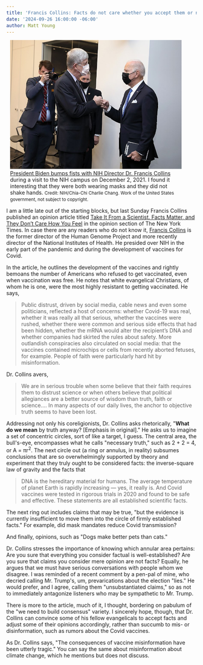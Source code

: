 ```yaml
---
title: 'Francis Collins: Facts do not care whether you accept them or not'
date: '2024-09-26 16:00:00 -06:00'
author: Matt Young
---
```


<figure class="on-the-left-side" style="margin-top: 10px; margin-right: 40px; margin-bottom: 10px; margin-left: 10px;">
<img src="/uploads/2024/POTUS_visit_to_NIH_(51730034783).jpg" alt="Collins meeting Pres. Biden "/>
<figcaption> <a href="https://commons.wikimedia.org/wiki/File:POTUS_visit_to_NIH_(51730034783).jpg"> President Biden bumps fists with NIH Director Dr. Francis Collins</a> during a visit to the NIH campus on December 2, 2021. I found it interesting that they were both wearing masks and they did not shake hands. <small>Credit: NIH/Chia-Chi Charlie Chang. Work of the United States government, not subject to copyright.</small>
</figcaption>
</figure> 

I am a little late out of the starting blocks, but last Sunday Francis Collins published an opinion article titled <a href="https://www.nytimes.com/2024/09/20/opinion/covid-vaccines-truth-life-death.html">Take It From a Scientist. Facts Matter, and They Don’t Care How You Feel</a> in the opinion section of The New York Times. In case there are any readers who do not know it, <a href="https://en.wikipedia.org/wiki/Francis_Collins">Francis Collins</a> is the former director of the Human Genome Project and more recently director of the National Institutes of Health. He presided over NIH in the early part of the pandemic and during the development of vaccines for Covid.

In the article, he outlines the development of the vaccines and rightly bemoans the number of Americans who refused to get vaccinated, even when vaccination was free. He notes that white evangelical Christians, of whom he is one, were the most highly resistant to getting vaccinated. He says,

<!--more-->

<blockquote>Public distrust, driven by social media, cable news and even some politicians, reflected a host of concerns: whether Covid-19 was real, whether it was really all that serious, whether the vaccines were rushed, whether there were common and serious side effects that had been hidden, whether the mRNA would alter the recipient’s DNA and whether companies had skirted the rules about safety. More outlandish conspiracies also circulated on social media: that the vaccines contained microchips or cells from recently aborted fetuses, for example. People of faith were particularly hard hit by misinformation.</blockquote>

Dr. Collins avers,

<blockquote>We are in serious trouble when some believe that their faith requires them to distrust science or when others believe that political allegiances are a better source of wisdom than truth, faith or science.… In many aspects of our daily lives, the anchor to objective truth seems to have been lost.</blockquote>

Addressing not only his coreligionists, Dr. Collins asks rhetorically, "<strong>What do we mean</strong> by truth anyway? [Emphasis in original]." He asks us to imagine a set of concentric circles, sort of like a target, I guess. The central area, the bull's-eye, encompasses what he calls "necessary truth," such as 2 + 2 = 4, or A = πr<sup>2</sup>. The next circle out (a ring or annulus, in reality) subsumes conclusions that are so overwhelmingly supported by theory and experiment that they truly ought to be considered facts: the inverse-square law of gravity and the facts that

<blockquote>DNA is the hereditary material for humans. The average temperature of planet Earth is rapidly increasing — yes, it really is. And Covid vaccines were tested in rigorous trials in 2020 and found to be safe and effective. These statements are all established scientific facts.</blockquote>

The next ring out includes claims that may be true, "but the evidence is currently insufficient to move them into the circle of firmly established facts." For example, did mask mandates reduce Covid transmission?

And finally, opinions, such as "Dogs make better pets than cats."

Dr. Collins stresses the importance of knowing which annular area pertains: Are you sure that everything you consider factual is well-established? Are you sure that claims you consider mere opinion are not facts? Equally, he argues that we must have serious conversations with people whom we disagree. I was reminded of a recent comment by a pen-pal of mine, who decried calling Mr. Trump's, um, prevarications about the election "lies." He would prefer, and I agree, calling them "unsubstantiated claims," so as not to immediately antagonize listeners who may be sympathetic to Mr. Trump.

There is more to the article, much of it, I thought, bordering on pabulum of the "we need to build consensus" variety. I sincerely hope, though, that Dr. Collins can convince some of his fellow evangelicals to accept facts and adjust some of their opinions accordingly, rather than succumb to mis- or disinformation, such as rumors about the Covid vaccines.

As Dr. Collins says, "The consequences of vaccine misinformation have been utterly tragic." You can say the same about misinformation about climate change, which he mentions but does not discuss.
